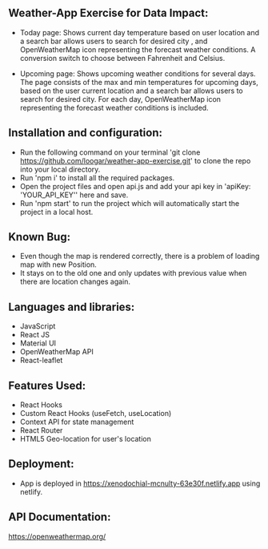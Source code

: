 ## Weather-App Exercise for Data Impact:

- Today page: Shows current day temperature based on user location and a search bar allows users to search for desired city , and OpenWeatherMap icon representing the forecast weather conditions. A conversion switch to choose between Fahrenheit and Celsius.

- Upcoming page: Shows upcoming weather conditions for several days. The page consists of the max and min temperatures for upcoming days, based on the user current location and a search bar allows users to search for desired city. For each day, OpenWeatherMap icon representing the forecast weather conditions is included.

## Installation and configuration:

- Run the following command on your terminal 'git clone https://github.com/loogar/weather-app-exercise.git' to clone the repo into your local directory.
- Run 'npm i' to install all the required packages.
- Open the project files and open api.js and add your api key in 'apiKey: 'YOUR_API_KEY'' here and save.
- Run 'npm start' to run the project which will automatically start the project in a local host.

## Known Bug:

- Even though the map is rendered correctly, there is a problem of loading map with new Position.
- It stays on to the old one and only updates with previous value when there are location changes again.

## Languages and libraries:

- JavaScript
- React JS
- Material UI
- OpenWeatherMap API
- React-leaflet

## Features Used:

- React Hooks
- Custom React Hooks (useFetch, useLocation)
- Context API for state management
- React Router
- HTML5 Geo-location for user's location

## Deployment:

- App is deployed in https://xenodochial-mcnulty-63e30f.netlify.app using netlify.

## API Documentation:

https://openweathermap.org/
